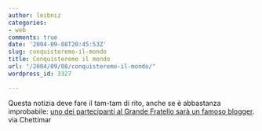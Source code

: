 ```yaml
---
author: leibniz
categories:
- web
comments: true
date: '2004-09-08T20:45:53Z'
slug: conquisteremo-il-mondo
title: Conquisteremo il mondo
url: "/2004/09/08/conquisteremo-il-mondo/"
wordpress_id: 3327

---
```

Questa notizia deve fare il tam-tam di rito, anche se è abbastanza improbabile: [uno dei partecipanti al Grande Fratello sarà un famoso blogger](https://www.iftf.it/blog_chettimar/archivio.asp?month=2004/09#637).
via Chettimar

